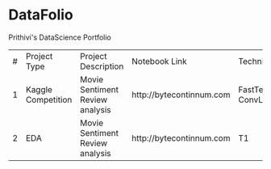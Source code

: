 # DataFolio
Prithivi's DataScience Portfolio

<table>
   <tr>
      <td>#</td>
      <td>Project Type</td>
      <td>Project Description</td>
      <td>Notebook Link</td>
      <td>Technique/Library</td>
      <td>LB Score</td>
      <td>Rank</td>
   </tr>
   <tr>
      <td>1</td>
      <td>Kaggle Competition</td>
      <td>Movie Sentiment Review analysis</td>
      <td>http://bytecontinnum.com</td>
      <td>FastText + ConvLSTM</td>
      <td>0.70172</td>
      <td>3rd</td>
   </tr>
   <tr>
      <td>2</td>
      <td>EDA</td>
      <td>Movie Sentiment Review analysis</td>
      <td>http://bytecontinnum.com</td>
      <td>T1</td>
      <td>NA</td>
      <td>NA</td>
   </tr>
</table>
